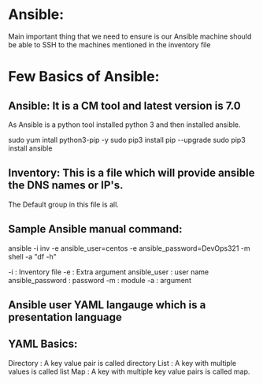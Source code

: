 # Ansible:

Main important thing that we need to ensure is our Ansible machine should be able to SSH to the machines mentioned in the inventory file

# Few Basics of Ansible: 
## Ansible: It is a CM tool and latest version is 7.0

As Ansible is a python tool installed python 3 and then installed ansible. 

sudo yum intall python3-pip -y
sudo pip3 install pip --upgrade
sudo pip3 install ansible

## Inventory: This is a file which will provide ansible the DNS names or IP's. 
The Default group in this file is all. 

## Sample Ansible manual command:
ansible -i inv -e ansible_user=centos -e ansible_password=DevOps321 -m shell -a "df -h"

-i                    :    Inventory file
-e                    :    Extra argument
ansible_user          :    user name
ansible_password      :    password
-m                    :    module
-a                    :    argument

## Ansible user YAML langauge which is a presentation language

## YAML Basics:
Directory   :   A key value pair is called directory
List        :   A key with multiple values is called list
Map         :   A key with multiple key value pairs is called map. 
